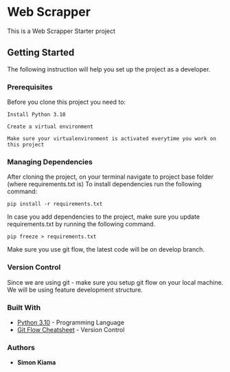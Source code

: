 # Web Scrapper
This is a Web Scrapper Starter project

## Getting Started
The following instruction will help you set up the project as a developer.

### Prerequisites
Before you clone this project you need to:


```
Install Python 3.10 
```

```
Create a virtual environment
```


```
Make sure your virtualenvironment is activated everytime you work on this project
```

### Managing Dependencies
After cloning the project, on your terminal navigate to project base folder (where requirements.txt is)
To install dependencies run the following command:

```
pip install -r requirements.txt
```

In case you add dependencies to the project, make sure you update requirements.txt by 
running the following command.

```
pip freeze > requirements.txt
```

Make sure you use git flow, the latest code will be on develop branch.


### Version Control
Since we are using git - make sure you setup git flow on your local machine. We will be 
using feature development structure. 

### Built With
* [Python 3.10](https://www.python.org/downloads/release/python-370/) - Programming Language
* [Git Flow Cheatsheet](https://danielkummer.github.io/git-flow-cheatsheet/) - Version Control

### Authors
* **Simon Kiama**


